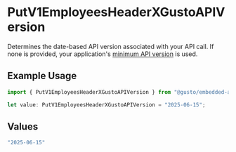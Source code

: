 # PutV1EmployeesHeaderXGustoAPIVersion

Determines the date-based API version associated with your API call. If none is provided, your application's [minimum API version](https://docs.gusto.com/embedded-payroll/docs/api-versioning#minimum-api-version) is used.

## Example Usage

```typescript
import { PutV1EmployeesHeaderXGustoAPIVersion } from "@gusto/embedded-api/models/operations/putv1employees.js";

let value: PutV1EmployeesHeaderXGustoAPIVersion = "2025-06-15";
```

## Values

```typescript
"2025-06-15"
```
